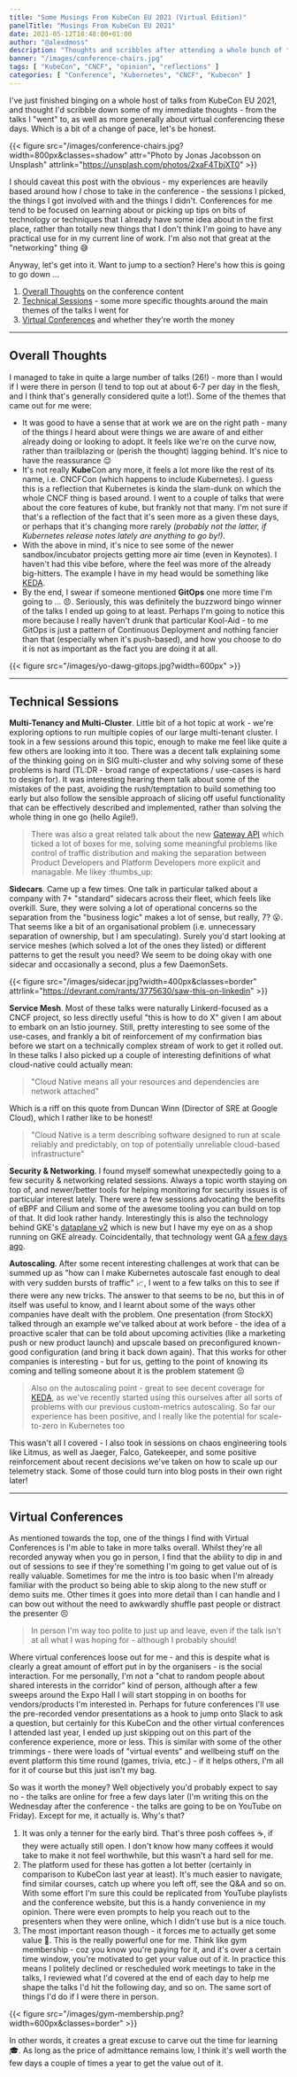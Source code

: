 ```yaml
---
title: "Some Musings From KubeCon EU 2021 (Virtual Edition)"
panelTitle: "Musings From KubeCon EU 2021"
date: 2021-05-12T18:48:00+01:00
author: "@alexdmoss"
description: "Thoughts and scribbles after attending a whole bunch of talks at KubeCon EU 2021"
banner: "/images/conference-chairs.jpg"
tags: [ "KubeCon", "CNCF", "opinion", "reflections" ]
categories: [ "Conference", "Kubernetes", "CNCF", "Kubecon" ]
---
```


I've just finished binging on a whole host of talks from KubeCon EU 2021, and thought I'd scribble down some of my immediate thoughts - from the talks I "went" to, as well as more generally about virtual conferencing these days. Which is a bit of a change of pace, let's be honest.

{{< figure src="/images/conference-chairs.jpg?width=800px&classes=shadow" attr="Photo by Jonas Jacobsson on Unsplash" attrlink="https://unsplash.com/photos/2xaF4TbjXT0" >}}

I should caveat this post with the obvious - my experiences are heavily based around how _I_ chose to take in the conference - the sessions I picked, the things I got involved with and the things I didn't. Conferences for me tend to be focused on learning about or picking up tips on bits of technology or techniques that I already have some idea about in the first place, rather than totally new things that I don't think I'm going to have any practical use for in my current line of work. I'm also not that great at the "networking" thing :sweat_smile:

Anyway, let's get into it. Want to jump to a section? Here's how this is going to go down ...

1. [Overall Thoughts](#overall-thoughts) on the conference content
2. [Technical Sessions](#technical-sessions) - some more specific thoughts around the main themes of the talks I went for
3. [Virtual Conferences](#virtual-conferences) and whether they're worth the money

---

## Overall Thoughts

I managed to take in quite a large number of talks (26!) - more than I would if I were there in person (I tend to top out at about 6-7 per day in the flesh, and I think that's generally considered quite a lot!). Some of the themes that came out for me were:

- It was good to have a sense that at work we are on the right path - many of the things I heard about were things we are aware of and either already doing or looking to adopt. It feels like we're on the curve now, rather than trailblazing or (perish the thought) lagging behind. It's nice to have the reassurance :relieved:
- It's not really **Kube**Con any more, it feels a lot more like the rest of its name, i.e. CNCFCon (which happens to include Kubernetes). I guess this is a reflection that Kubernetes is kinda the slam-dunk on which the whole CNCF thing is based around. I went to a couple of talks that were about the core features of kube, but frankly not that many. I'm not sure if that's a reflection of the fact that it's seen more as a given these days, or perhaps that it's changing more rarely _(probably not the latter, if Kubernetes release notes lately are anything to go by!)_.
- With the above in mind, it's nice to see some of the newer sandbox/incubator projects getting more air time (even in Keynotes). I haven't had this vibe before, where the feel was more of the already big-hitters. The example I have in my head would be something like [KEDA](https://keda.sh).
- By the end, I swear if someone mentioned **GitOps** one more time I'm going to ... :angry:. Seriously, this was definitely the buzzword bingo winner of the talks I ended up going to at least. Perhaps I'm going to notice this more because I really haven't drunk that particular Kool-Aid - to me GitOps is just a pattern of Continuous Deployment and nothing fancier than that (especially when it's push-based), and how you choose to do it is not as important as the fact you are doing it at all.

{{< figure src="/images/yo-dawg-gitops.jpg?width=600px" >}}

---

## Technical Sessions

**Multi-Tenancy and Multi-Cluster**. Little bit of a hot topic at work - we're exploring options to run multiple copies of our large multi-tenant cluster. I took in a few sessions around this topic, enough to make me feel like quite a few others are looking into it too. There was a decent talk explaining some of the thinking going on in SIG multi-cluster and why solving some of these problems is hard (TL:DR - broad range of expectations / use-cases is hard to design for). It was interesting hearing them talk about some of the mistakes of the past, avoiding the rush/temptation to build something too early but also follow the sensible approach of slicing off useful functionality that can be effectively described and implemented, rather than solving the whole thing in one go (hello Agile!).

> There was also a great related talk about the new [Gateway API](https://kubernetes.io/blog/2021/04/22/evolving-kubernetes-networking-with-the-gateway-api/) which ticked a lot of boxes for me, solving some meaningful problems like control of traffic distribution and making the separation between Product Developers and Platform Developers more explicit and managable. Me likey :thumbs_up:

**Sidecars**. Came up a few times. One talk in particular talked about a company with 7+ "standard" sidecars across their fleet, which feels like overkill. Sure, they were solving a lot of operational concerns so the separation from the "business logic" makes a lot of sense, but really, 7? :open_mouth:. That seems like a bit of an organisational problem (i.e. unnecessary separation of ownership, but I am speculating). Surely you'd start looking at service meshes (which solved a lot of the ones they listed) or different patterns to get the result you need? We seem to be doing okay with one sidecar and occasionally a second, plus a few DaemonSets.

{{< figure src="/images/sidecar.jpg?width=400px&classes=border" attrlink="https://devrant.com/rants/3775630/saw-this-on-linkedin" >}}

**Service Mesh**. Most of these talks were naturally Linkerd-focused as a CNCF project, so less directly useful "this is how to do X" given I am about to embark on an Istio journey. Still, pretty interesting to see some of the use-cases, and frankly a bit of reinforcement of my confirmation bias before we start on a technically complex stream of work to get it rolled out. In these talks I also picked up a couple of interesting definitions of what cloud-native could actually mean:

> "Cloud Native means all your resources and dependencies are network attached"

Which is a riff on this quote from Duncan Winn (Director of SRE at Google Cloud), which I rather like to be honest!

> "Cloud Native is a term describing software designed to run at scale reliably and predictably, on top of potentially unreliable cloud-based infrastructure"

**Security & Networking**. I found myself somewhat unexpectedly going to a few security & networking related sessions. Always a topic worth staying on top of, and newer/better tools for helping monitoring for security issues is of particular interest lately. There were a few sessions advocating the benefits of eBPF and Cilium and some of the awesome tooling you can build on top of that. It did look rather handy. Interestingly this is also the technology behind GKE's [dataplane v2](https://cloud.google.com/kubernetes-engine/docs/concepts/dataplane-v2) which is new but I have my eye on as a shop running on GKE already. Coincidentally, that technology went GA [a few days ago](https://cloud.google.com/blog/products/containers-kubernetes/bringing-ebpf-and-cilium-to-google-kubernetes-engine).

**Autoscaling**. After some recent interesting challenges at work that can be summed up as "how can I make Kubernetes autoscale fast enough to deal with very sudden bursts of traffic" :chart_with_upwards_trend:, I went to a few talks on this to see if there were any new tricks. The answer to that seems to be no, but this in of itself was useful to know, and I learnt about some of the ways other companies have dealt with the problem. One presentation (from StockX) talked through an example we've talked about at work before - the idea of a proactive scaler that can be told about upcoming activities (like a marketing push or new product launch) and upscale based on preconfigured known-good configuration (and bring it back down again). That this works for other companies is interesting - but for us, getting to the point of knowing its coming and telling someone about it is the problem statement :pensive:

> Also on the autoscaling point - great to see decent coverage for [KEDA](https://keda.sh), as we've recently started using this ourselves after all sorts of problems with our previous custom-metrics autoscaling. So far our experience has been positive, and I really like the potential for scale-to-zero in Kubernetes too

This wasn't all I covered - I also took in sessions on chaos engineering tools like Litmus, as well as Jaeger, Falco, Gatekeeper, and some positive reinforcement about recent decisions we've taken on how to scale up our telemetry stack. Some of those could turn into blog posts in their own right later!

---

## Virtual Conferences

As mentioned towards the top, one of the things I find with Virtual Conferences is I'm able to take in more talks overall. Whilst they're all recorded anyway when you go in person, I find that the ability to dip in and out of sessions to see if they're something I'm going to get value out of is really valuable. Sometimes for me the intro is too basic when I'm already familiar with the product so being able to skip along to the new stuff or demo suits me. Other times it goes into more detail than I can handle and I can bow out without the need to awkwardly shuffle past people or distract the presenter :persevere:

> In person I'm way too polite to just up and leave, even if the talk isn't at all what I was hoping for - although I probably should!

Where virtual conferences loose out for me - and this is despite what is clearly a great amount of effort put in by the organisers - is the social interaction. For me personally, I'm not a "chat to random people about shared interests in the corridor" kind of person, although after a few sweeps around the Expo Hall I will start stopping in on booths for vendors/products I'm interested in. Perhaps for future conferences I'll use the pre-recorded vendor presentations as a hook to jump onto Slack to ask a question, but certainly for this KubeCon and the other virtual conferences I attended last year, I ended up just skipping out on this part of the conference experience, more or less. This is similar with some of the other trimmings - there were loads of "virtual events" and wellbeing stuff on the event platform this time round (games, trivia, etc.) - if it helps others, I'm all for it of course but this just isn't my bag.

So was it worth the money? Well objectively you'd probably expect to say no - the talks are online for free a few days later (I'm writing this on the Wednesday after the conference - the talks are going to be on YouTube on Friday). Except for me, it actually is. Why's that?

1. It was only a tenner for the early bird. That's three posh coffees :coffee:, if they were actually still open. I don't know how many coffees it would take to make it not feel worthwhile, but this wasn't a hard sell for me.
2. The platform used for these has gotten a lot better (certainly in comparison to KubeCon last year at least). It's much easier to navigate, find similar courses, catch up where you left off, see the Q&A and so on. With some effort I'm sure this could be replicated from YouTube playlists and the conference website, but this is a handy convenience in my opinion. There were even prompts to help you reach out to the presenters when they were online, which I didn't use but is a nice touch.
3. The most important reason though - it forces me to actually get some value :money_with_wings:. This is the really powerful one for me. Think like gym membership - coz you know you're paying for it, and it's over a certain time window, you're motivated to get your value out of it. In practice this means I politely declined or rescheduled work meetings to take in the talks, I reviewed what I'd covered at the end of each day to help me shape the talks I'd hit the following day, and so on. The same sort of things I'd do if I were there in person.

{{< figure src="/images/gym-membership.png?width=600px&classes=border" >}}

In other words, it creates a great excuse to carve out the time for learning :mortar_board:. As long as the price of admittance remains low, I think it's well worth the few days a couple of times a year to get the value out of it.
